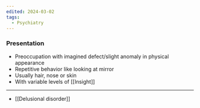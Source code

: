 ```yaml
---
edited: 2024-03-02
tags:
  - Psychiatry
---
```

### Presentation
- Preoccupation with imagined defect/slight anomaly in physical appearance
- Repetitive behavior like looking at mirror
- Usually hair, nose or skin
- With variable levels of [[Insight]] 

---
- [[Delusional disorder]] 